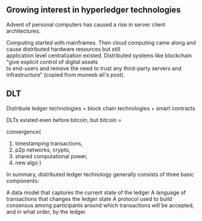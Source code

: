 ## Growing interest in hyperledger technologies
Advent of personal computers has caused a rise in server client architectures. 

Computing started with mainframes. Then cloud computing came along and cause distributed hardware resources but still \
application level centralization existed. Distributed systems like blockchain "give explicit control of digital assets \
to end-users and remove the need to trust any third-party servers and infrastructure" (copied from muneeb ali's post).

## DLT
Distribute ledger technologies = block chain technologies + smart contracts

DLTs existed even before bitcoin, but bitcoin =

convergence(
1. timestamping transactions, 
2. p2p networks, crypto,
3. shared computational power,
4. new algo
)

In summary, distributed ledger technology generally consists of three basic components:

A data model that captures the current state of the ledger
A language of transactions that changes the ledger state
A protocol used to build consensus among participants around which transactions will be accepted, and in what order, by the ledger.
